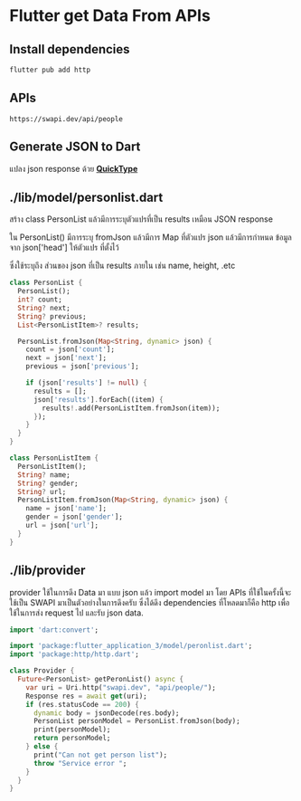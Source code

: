 # Flutter get Data From APIs

## Install dependencies

```Dart
flutter pub add http
```
## APIs
    https://swapi.dev/api/people

## Generate JSON to Dart
แปลง json response ด้วย <strong><a href="https://app.quicktype.io/">QuickType</a></strong>

## ./lib/model/personlist.dart
<p>สร้าง class PersonList แล้วมีการระบุตัวแปรที่เป็น results เหมือน JSON response</p>
<p>ใน PersonList() มีการระบุ fromJson แล้วมีการ Map<String, dynamic> ที่ตัวแปร json แล้วมีการกำหนด ข้อมูลจาก json['head'] ให้ตัวแปร ที่ตั้งไว้ </p>
<p>ซึ่งใช้ระบุถึง ส่วนของ json ที่เป็น results ภายใน เช่น name, height, .etc</p>

```Dart
class PersonList {
  PersonList();
  int? count;
  String? next;
  String? previous;
  List<PersonListItem>? results;

  PersonList.fromJson(Map<String, dynamic> json) {
    count = json['count'];
    next = json['next'];
    previous = json['previous'];

    if (json['results'] != null) {
      results = [];
      json['results'].forEach((item) {
        results!.add(PersonListItem.fromJson(item));
      });
    }
  }
}

class PersonListItem {
  PersonListItem();
  String? name;
  String? gender;
  String? url;
  PersonListItem.fromJson(Map<String, dynamic> json) {
    name = json['name'];
    gender = json['gender'];
    url = json['url'];
  }
}
```
## ./lib/provider
<p>
provider ใช้ในการดึง Data มา แบบ json แล้ว import model มา
โดย APIs ที่ใช้ในครั้งนี้จะใช้เป็น SWAPI มาเป็นตัวอย่างในการดึงครับ
ซึ่งได้ดึง dependencies ที่โหลดมาก็คือ http เพื่อใช้ในการส่ง request ไป และรับ json data.
</p>

```Dart
import 'dart:convert';

import 'package:flutter_application_3/model/peronlist.dart';
import 'package:http/http.dart';

class Provider {
  Future<PersonList> getPeronList() async {
    var uri = Uri.http("swapi.dev", "api/people/");
    Response res = await get(uri);
    if (res.statusCode == 200) {
      dynamic body = jsonDecode(res.body);
      PersonList personModel = PersonList.fromJson(body);
      print(personModel);
      return personModel;
    } else {
      print("Can not get person list");
      throw "Service error ";
    }
  }
}

```
